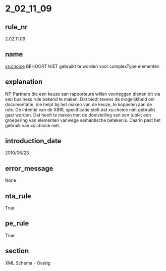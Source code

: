 # 2_02_11_09

## rule_nr
2.02.11.09

## name
<xs:choice> BEHOORT NIET gebruikt te worden voor complexType elementen

## explanation
NT-Partners die een keuze aan rapporteurs willen voorleggen dienen dit via een business rule bekend te maken. Dat biedt tevens de mogelijkheid om documentatie, die helpt bij het maken van de keuze, te koppelen aan de rule.
De intentie van de XBRL specificatie stelt dat xs:choice niet gebruikt gaat worden. Dat heeft te maken met de doelstelling van een tuple; een groepering van elementen vanwege semantische betekenis. Daarin past het gebruik van xs:choice niet.

## introduction_date
2010/06/23

## error_message
None

## nta_rule
True

## pe_rule
True

## section
XML Schema - Overig

